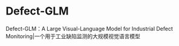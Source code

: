 # Defect-GLM
Defect-GLM：A Large Visual-Language Model for Industrial Defect Monitoring|一个用于工业缺陷监测的大规模视觉语言模型
